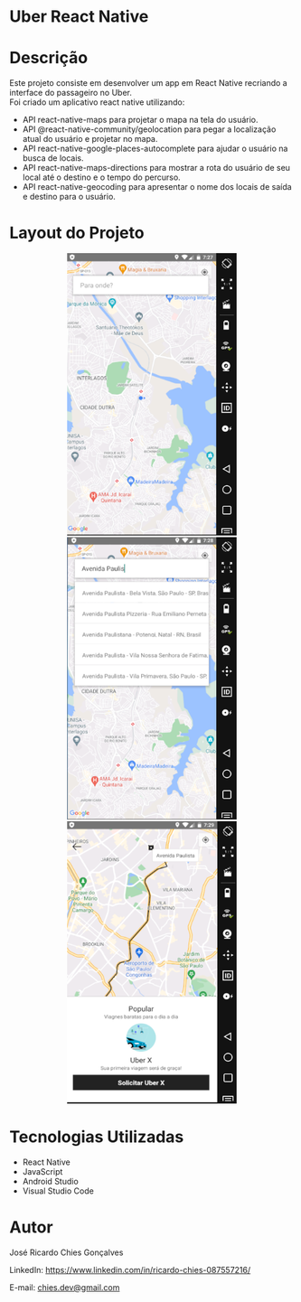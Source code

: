 # Uber React Native

# Descrição
Este projeto consiste em desenvolver um app em React Native recriando a interface do passageiro no Uber.<br>
Foi criado um aplicativo react native utilizando:
<ul>
  <li>API react-native-maps para projetar o mapa na tela do usuário.</li>
  <li>API @react-native-community/geolocation para pegar a localização atual do usuário e projetar no mapa.</li>
  <li>API react-native-google-places-autocomplete para ajudar o usuário na busca de locais.</li>
  <li>API react-native-maps-directions para mostrar a rota do usuário de seu local até o destino e o tempo do percurso.</li>
  <li>API react-native-geocoding para apresentar o nome dos locais de saída e destino para o usuário.</li>
</ul>
  

# Layout do Projeto

<p align="center">
  <img width="300" height="500" src="src/assets/to_readme/inicio.png">
  <img width="300" height="500" src="src/assets/to_readme/autocomplete.png">
  <img width="300" height="500" src="src/assets/to_readme/rota.png">
</p>

# Tecnologias Utilizadas

<ul>
  <li>React Native</li>
  <li>JavaScript</li>
  <li>Android Studio</li>
  <li>Visual Studio Code</li>
</ul>

# Autor
José Ricardo Chies Gonçalves

LinkedIn:
https://www.linkedin.com/in/ricardo-chies-087557216/

E-mail:
chies.dev@gmail.com
